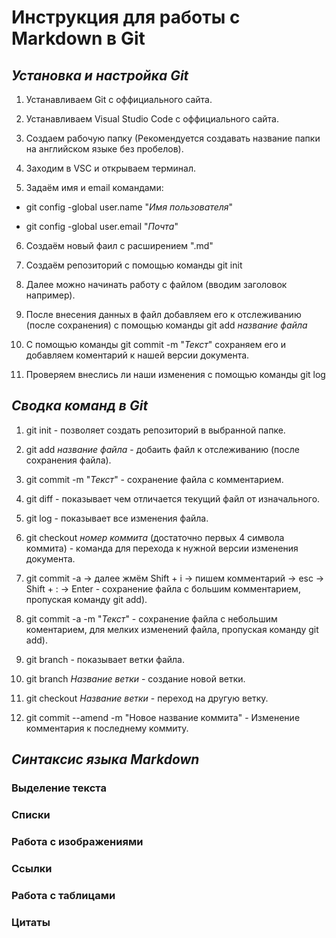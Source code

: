 # **Инструкция для работы с Markdown в Git**

## *Установка и настройка Git*

1. Устанавливаем Git с оффициального сайта.

2. Устанавливаем Visual Studio Code с оффициального сайта.

3. Создаем рабочую папку (Рекомендуется создавать название папки на английском языке без пробелов).

4. Заходим в VSC и открываем терминал.

5. Задаём имя и email командами:

* git config -­­global user.name "*Имя пользователя*"

* git config ­­-global user.email "*Почта*"

6. Создаём новый фаил с расширением ".md"

7. Создаём репозиторий с помощью команды git init

8. Далее можно начинать работу с файлом (вводим заголовок например).

9. После внесения данных в файл добавляем его к отслеживанию (после сохранения) с помощью команды git add *название файла*

10. С помощью команды git commit -m "*Текст*" сохраняем его и добавляем коментарий к нашей версии документа.

11. Проверяем внеслись ли наши изменения с помощью команды git log

## *Сводка команд в Git*

1. git init - позволяет создать репозиторий в выбранной папке.

2. git add *название файла* - добаить файл к отслеживанию (после сохранения файла).

3. git commit -m "*Текст*" - сохранение файла с комментарием.

4. git diff - показывает чем отличается текущий файл от изначального.

5. git log - показывает все изменения файла.

6. git checkout *номер коммита* (достаточно первых 4 символа коммита) - команда для перехода к нужной версии изменения документа.

7. git commit -a -> далее жмём Shift + i -> пишем комментарий -> esc -> Shift + : -> Enter - сохранение файла с большим комментарием, пропуская команду git add).

8. git commit -a -m "*Текст*" - сохранение файла с небольшим коментарием, для мелких изменений файла, пропуская команду git add).

9. git branch - показывает ветки файла.

10. git branch *Название ветки* - создание новой ветки.

11. git checkout *Название ветки* - переход на другую ветку.

12. git commit --amend -m "Новое название коммита" - Изменение комментария к последнему коммиту.

## *Синтаксис языка Markdown*

### Выделение текста

### Списки

### Работа с изображениями

### Ссылки

### Работа с таблицами

### Цитаты
